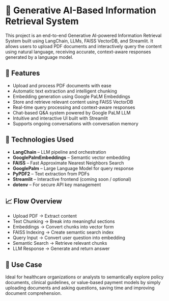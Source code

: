 # 🧠 Generative AI-Based Information Retrieval System

This project is an end-to-end Generative AI-powered Information Retrieval System built using LangChain, LLMs, FAISS VectorDB, and Streamlit. It allows users to upload PDF documents and interactively query the content using natural language, receiving accurate, context-aware responses generated by a language model.

## 🚀 Features

- Upload and process PDF documents with ease
- Automatic text extraction and intelligent chunking
- Embedding generation using Google PaLM Embeddings
- Store and retrieve relevant content using FAISS VectorDB
- Real-time query processing and context-aware responses
- Chat-based Q&A system powered by Google PaLM LLM
- Intuitive and interactive UI built with Streamlit
- Supports ongoing conversations with conversation memory

## 🔧 Technologies Used

- **LangChain** – LLM pipeline and orchestration  
- **GooglePalmEmbeddings** – Semantic vector embedding  
- **FAISS** – Fast Approximate Nearest Neighbors Search  
- **GooglePalm** – Large Language Model for query response  
- **PyPDF2** – Text extraction from PDFs  
- **Streamlit** – Interactive frontend (coming soon / optional)  
- **dotenv** – For secure API key management
  
## 📈 Flow Overview

- Upload PDF → Extract content
- Text Chunking → Break into meaningful sections
- Embeddings → Convert chunks into vector form
- FAISS Indexing → Create semantic search index
- Query Input → Convert user question into embedding
- Semantic Search → Retrieve relevant chunks
- LLM Response → Generate and return answer

## 🏥 Use Case
Ideal for healthcare organizations or analysts to semantically explore policy documents, clinical guidelines, or value-based payment models by simply uploading documents and asking questions, saving time and improving document comprehension.
